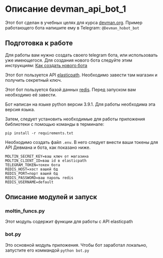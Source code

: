 # Описание devman_api_bot_1

Этот бот сделан в учебных целях для курса [devman.org](https://dvmn.org). Пример работающего бота напишите ему в Telegram: `@Devman_hobot_bot`

## Подготовка к работе

Для работы вам нужно создать своего telegram бота, или использовать уже имеющегося. Для создания нового бота следуйте
этим инструкциям: [Как создать нового бота](https://core.telegram.org/bots#6-botfather)

Этот бот пользуется API [elasticpath](https://elasticpath.dev/). Необходимо завести там магазин и получить секретный ключ.

Этот бот пользуется базой данных [redis](https://redis.io/). Перед запуском вам необходимо её завести.

Бот написан на языке python версии 3.9.1. Для работы необходима эта версия языка.

Затем, следует установить необходимые для работы приложения библиотеки с помощью команды в терминале:
```commandline
pip install -r requirements.txt
```

Необходимо создать файл `.env`. В него следует внести ваши токены для API Девмана и бота, как показано ниже.

```dotenv
MOLTIN_SECRET_KEY=ваш ключ от магазина
MOLTIN_CLIENT_ID=ваш id в elasticpath
TELEGRAM_TOKEN=токен бота
REDIS_HOST=хост вашей бд
REDIS_PORT=порт вашей бд
REDIS_PASSWORD=ваш пароль redis
REDIS_USERNAME=default
```

## Описание модулей и запуск

### moltin_funcs.py

Этот модуль содержит функции для работы с API elasticpath

### bot.py

Это основной модуль приложения. Чтобы бот заработал локально, запустите его коммандой `python bot.py`



